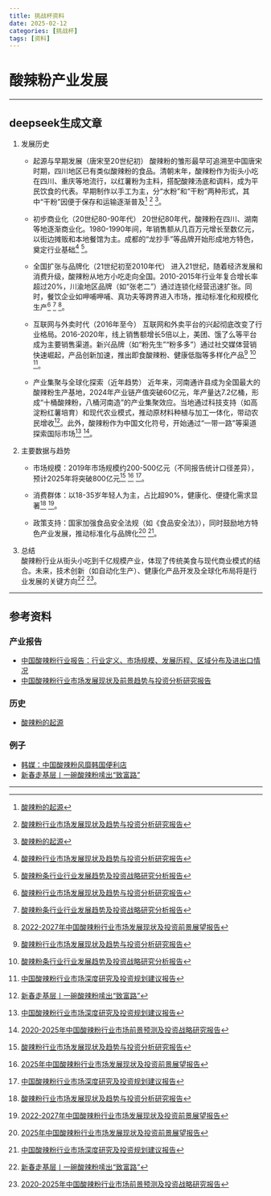 ```yaml
---
title: 挑战杯资料
date: 2025-02-12
categories: [挑战杯]
tags: [资料]
---
```


# 酸辣粉产业发展


---
## deepseek生成文章
1. 发展历史
   - 起源与早期发展（唐宋至20世纪初）
酸辣粉的雏形最早可追溯至中国唐宋时期，四川地区已有类似酸辣粉的食品。清朝末年，酸辣粉作为街头小吃在四川、重庆等地流行，以红薯粉为主料，搭配酸辣汤底和调料，成为平民饮食的代表。早期制作以手工为主，分“水粉”和“干粉”两种形式，其中“干粉”因便于保存和运输逐渐普及[^1] [^3] [^11]。

   - 初步商业化（20世纪80-90年代）
20世纪80年代，酸辣粉在四川、湖南等地逐渐商业化。1980-1990年间，年销售额从几百万元增长至数亿元，以街边摊贩和本地餐馆为主。成都的“龙抄手”等品牌开始形成地方特色，奠定行业基础[^3] [^5]。

   - 全国扩张与品牌化（21世纪初至2010年代）
进入21世纪，随着经济发展和消费升级，酸辣粉从地方小吃走向全国。2010-2015年行业年复合增长率超过20%，川渝地区品牌（如“张老二”）通过连锁化经营迅速扩张。同时，餐饮企业如呷哺呷哺、真功夫等跨界进入市场，推动标准化和规模化生产[^3] [^5] [^8]。

   - 互联网与外卖时代（2016年至今）
互联网和外卖平台的兴起彻底改变了行业格局。2016-2020年，线上销售额增长5倍以上，美团、饿了么等平台成为主要销售渠道。新兴品牌（如“粉先生”“粉多多”）通过社交媒体营销快速崛起，产品创新加速，推出即食酸辣粉、健康低脂等多样化产品[^3] [^5] [^10]。

   - 产业集聚与全球化探索（近年趋势）
近年来，河南通许县成为全国最大的酸辣粉生产基地，2024年产业链产值突破60亿元，年产量达7.2亿桶，形成“十桶酸辣粉，八桶河南造”的产业集聚效应。当地通过科技支持（如高淀粉红薯培育）和现代农业模式，推动原材料种植与加工一体化，带动农民增收[^9]。此外，酸辣粉作为中国文化符号，开始通过“一带一路”等渠道探索国际市场[^10] [^12]。

1. 主要数据与趋势
   - 市场规模：2019年市场规模约200-500亿元（不同报告统计口径差异），预计2025年将突破800亿元[^3] [^6] [^10]。

   - 消费群体：以18-35岁年轻人为主，占比超90%，健康化、便捷化需求显著[^3] [^8]。

   - 政策支持：国家加强食品安全法规（如《食品安全法》），同时鼓励地方特色产业发展，推动标准化与品牌化[^6] [^10]。

2. 总结  
   酸辣粉行业从街头小吃到千亿规模产业，体现了传统美食与现代商业模式的结合。未来，技术创新（如自动化生产）、健康化产品开发及全球化布局将是行业发展的关键方向[^9] [^12]。

---
## 参考资料

### 产业报告
- [中国酸辣粉行业报告：行业定义、市场规模、发展历程、区域分布及进出口情况 ](https://www.sohu.com/a/807730395_120815556#:~:text=%E9%85%B8%E8%BE%A3%E7%B2%89%E8%A1%8C%E4%B8%9A%E6%98%AF%E6%8C%87%E4%BB%A5%E7%94%9F%E4%BA%A7%E3%80%81%E5%8A%A0%E5%B7%A5%E3%80%81%E9%94%80%E5%94%AE%E9%85%B8%E8%BE%A3%E7%B2%89%E5%8F%8A%E7%9B%B8%E5%85%B3%E4%BA%A7%E5%93%81%E4%B8%BA%E4%B8%BB%E7%9A%84%E8%A1%8C%E4%B8%9A%E3%80%82%20%E8%AF%A5%E8%A1%8C%E4%B8%9A%E5%8C%85%E6%8B%AC%E4%BA%86%E9%85%B8%E8%BE%A3%E7%B2%89%E7%9A%84%E5%8E%9F%E6%96%99%E7%94%9F%E4%BA%A7%E3%80%81%E5%8A%A0%E5%B7%A5%E3%80%81%E5%8C%85%E8%A3%85%E3%80%81%E8%BF%90%E8%BE%93%E3%80%81%E9%94%80%E5%94%AE%E7%AD%89%E5%A4%9A%E4%B8%AA%E7%8E%AF%E8%8A%82%EF%BC%8C%E5%90%8C%E6%97%B6%E4%B9%9F%E5%8C%85%E6%8B%AC%E4%BA%86%E4%B8%8E%E9%85%B8%E8%BE%A3%E7%B2%89%E7%9B%B8%E5%85%B3%E7%9A%84%E9%A4%90%E9%A5%AE%E6%9C%8D%E5%8A%A1%E3%80%81%E9%A3%9F%E5%93%81%E5%8A%A0%E5%B7%A5%E3%80%81%E7%89%A9%E6%B5%81%E9%85%8D%E9%80%81%E7%AD%89%E4%BA%A7%E4%B8%9A%E3%80%82%E9%85%B8%E8%BE%A3%E7%B2%89%E6%A0%B9%E6%8D%AE%E5%8F%A3%E5%91%B3%E5%92%8C%E9%85%8D%E6%96%99%E7%9A%84%E4%B8%8D%E5%90%8C%EF%BC%8C%E5%8F%AF%E4%BB%A5%E5%88%86%E4%B8%BA%E9%BA%BB%E8%BE%A3%E9%85%B8%E8%BE%A3%E7%B2%89%E3%80%81%E8%B1%86%E7%9A%AE%E9%85%B8%E8%BE%A3%E7%B2%89%E3%80%81%E8%B1%86%E8%85%90%E7%9A%AE%E9%85%B8%E8%BE%A3%E7%B2%89%E3%80%81%E7%89%9B%E8%82%89%E9%85%B8%E8%BE%A3%E7%B2%89%E7%AD%89%E5%A4%9A%E7%A7%8D%E7%A7%8D%E7%B1%BB%E3%80%82%20%E9%85%B8%E8%BE%A3%E7%B2%89%E7%9A%84%E5%8A%A0%E5%B7%A5%E6%96%B9%E5%BC%8F%E5%8F%AF%E4%BB%A5%E5%88%86%E4%B8%BA%E5%B9%B2%E7%B2%89%E5%92%8C%E6%B9%BF%E7%B2%89%E4%B8%A4%E7%A7%8D%E3%80%82")
- [中国酸辣粉行业市场发展现状及前景趋势与投资分析研究报告](https://max.book118.com/html/2024/1218/6231020100011012.shtm)

### 历史
- [酸辣粉的起源](https://www.mingchatang.com/a/1869783.html)

### 例子
- [韩媒：中国酸辣粉风靡韩国便利店](https://news.qq.com/rain/a/20250120A01CRN00)
- [新春走基层丨一碗酸辣粉嗦出“致富路”](https://news.qq.com/rain/a/20250130A02SWY00)

---

[^1]: [酸辣粉的起源](https://www.mingchatang.com/a/1869783.html)
[^3]: [酸辣粉行业市场发展现状及趋势与投资分析研究报告](https://max.book118.com/html/2024/1230/6110150011011020.shtm)
[^5]: [酸辣粉条行业行业发展趋势及投资战略研究分析报告](https://max.book118.com/html/2024/1230/5132334012012022.shtm)
[^6]: [2025年中国酸辣粉行业市场发展现状及投资前景展望报告](https://max.book118.com/html/2025/0113/6052202222011024.shtm)
[^8]: [2022-2027年中国酸辣粉行业市场发展现状及投资前景展望报告](https://max.book118.com/html/2025/0112/5333331204012031.shtm)
[^9]: [新春走基层丨一碗酸辣粉嗦出“致富路”](https://news.qq.com/rain/a/20250130A02SWY00)
[^10]: [中国酸辣粉行业市场深度研究及投资规划建议报告](https://max.book118.com/html/2025/0113/6151202223011024.shtm)
[^11]: [酸辣粉的起源](https://www.mingchatang.com/a/1869783.html)
[^12]: [2020-2025年中国酸辣粉行业市场前景预测及投资战略研究报告](https://max.book118.com/html/2025/0114/8031016037007021.shtm)